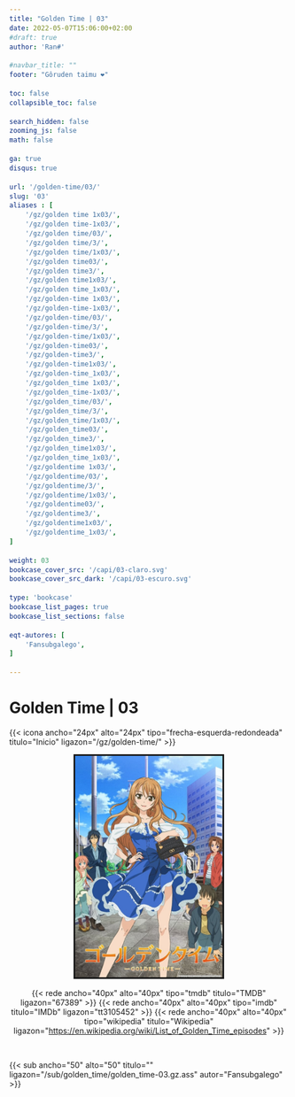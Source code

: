 ```yaml
---
title: "Golden Time | 03"
date: 2022-05-07T15:06:00+02:00
#draft: true
author: 'Ran#'

#navbar_title: ""
footer: "Gôruden taimu ❤️"

toc: false
collapsible_toc: false

search_hidden: false
zooming_js: false
math: false

ga: true
disqus: true

url: '/golden-time/03/'
slug: '03'
aliases : [
    '/gz/golden time 1x03/',
    '/gz/golden time-1x03/',
    '/gz/golden time/03/',
    '/gz/golden time/3/',
    '/gz/golden time/1x03/',
    '/gz/golden time03/',
    '/gz/golden time3/',
    '/gz/golden time1x03/',
    '/gz/golden time_1x03/',
    '/gz/golden-time 1x03/',
    '/gz/golden-time-1x03/',
    '/gz/golden-time/03/',
    '/gz/golden-time/3/',
    '/gz/golden-time/1x03/',
    '/gz/golden-time03/',
    '/gz/golden-time3/',
    '/gz/golden-time1x03/',
    '/gz/golden-time_1x03/',
    '/gz/golden_time 1x03/',
    '/gz/golden_time-1x03/',
    '/gz/golden_time/03/',
    '/gz/golden_time/3/',
    '/gz/golden_time/1x03/',
    '/gz/golden_time03/',
    '/gz/golden_time3/',
    '/gz/golden_time1x03/',
    '/gz/golden_time_1x03/',
    '/gz/goldentime 1x03/',
    '/gz/goldentime/03/',
    '/gz/goldentime/3/',
    '/gz/goldentime/1x03/',
    '/gz/goldentime03/',
    '/gz/goldentime3/',
    '/gz/goldentime1x03/',
    '/gz/goldentime_1x03/',
]

weight: 03
bookcase_cover_src: '/capi/03-claro.svg'
bookcase_cover_src_dark: '/capi/03-escuro.svg'

type: 'bookcase'
bookcase_list_pages: true
bookcase_list_sections: false

eqt-autores: [
    'Fansubgalego',
]

---
```


# Golden Time | 03

{{< icona ancho="24px" alto="24px" tipo="frecha-esquerda-redondeada" titulo="Inicio" ligazon="/gz/golden-time/" >}}

<div style="text-align: center">
<img style="border: 3px solid currentColor" height=400 title="Golden Time" alt="Golden Time" src="/portada/golden-time.jpg">

{{< rede ancho="40px" alto="40px" tipo="tmdb" titulo="TMDB" ligazon="67389" >}}
{{< rede ancho="40px" alto="40px" tipo="imdb" titulo="IMDb" ligazon="tt3105452" >}}
{{< rede ancho="40px" alto="40px" tipo="wikipedia" titulo="Wikipedia" ligazon="https://en.wikipedia.org/wiki/List_of_Golden_Time_episodes" >}}
</div>

<br>

{{< sub ancho="50" alto="50" titulo="" ligazon="/sub/golden_time/golden_time-03.gz.ass" autor="Fansubgalego" >}}
